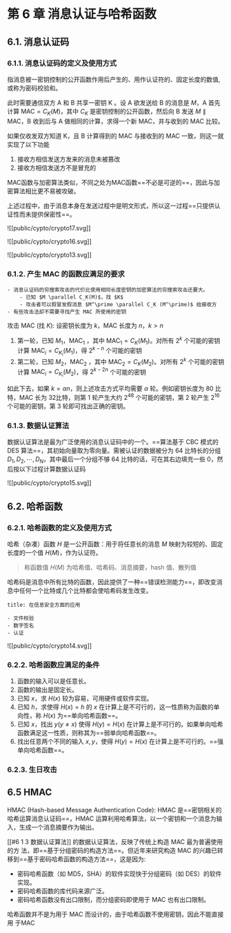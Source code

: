 # 第 6 章 消息认证与哈希函数

## 6.1. 消息认证码

### 6.1.1. 消息认证码的定义及使用方式

指消息被一密钥控制的公开函数作用后产生的、用作认证符的、固定长度的数值, 或称为密码校验和。

此时需要通信双方 A 和 B 共享一密钥 K 。设 A 欲发送给 B 的消息是 $M$，A 首先计算 $\text{MAC}=C_K(M)$，其中 $C_K$ 是密钥控制的公开函数，然后向 B 发送 $M \parallel \text{MAC}$，B 收到后与 A 做相同的计算，求得一个新 MAC，并与收到的 MAC 比较。

如果仅收发双方知道 K，且 B 计算得到的 MAC 与接收到的 MAC 一致，则这一就实现了以下功能

1. 接收方相信发送方发来的消息未被篡改
2. 接收方相信发送方不是冒充的

MAC函数与加密算法类似，不同之处为MAC函数==不必是可逆的==，因此与加密算法相比更不易被攻破。

上述过程中，由于消息本身在发送过程中是明文形式，所以这一过程==只提供认证性而未提供保密性==。

![[public/cypto/crypto17.svg]]

![[public/cypto/crypto16.svg]]

![[public/cypto/crypto13.svg]]

### 6.1.2. 产生 MAC 的函数应满足的要求

```ad-hint
- 消息认证码的穷搜索攻击的代价比使用相同长度密钥的加密算法的穷搜索攻击还要大。
    - 已知 $M \parallel C_K(M)$，找 $K$
    - 攻击者可以假冒发假消息 $M^\prime \parallel C_K (M^\prime)$ 给接收方
- 有些攻击法却不需要寻找产生 MAC 所使用的密钥
```

攻击 MAC (找 $K$): 设密钥长度为 $k$，MAC 长度为 $n$，$k>n$

1. 第一轮，已知 $M_1$，$\text{MAC}_1$ ，其中 $\text{MAC}_1 = C_K(M_1)$。对所有 $2^k$ 个可能的密钥计算 $\text{MAC}_i = C_{K_i}(M_1)$，得 $2^{k-n}$ 个可能的密钥
2. 第二轮，已知 $M_2$，$\text{MAC}_2$ ，其中 $\text{MAC}_2 = C_K(M_2)$。对所有 $2^k$ 个可能的密钥计算 $\text{MAC}_i = C_{K_i}(M_2)$，得 $2^{k-2n}$ 个可能的密钥

如此下去，如果 $k = \alpha n$，则上述攻击方式平均需要 $\alpha$ 轮。例如密钥长度为 80 比特，MAC 长为 32比特，则第 1 轮产生大约 $2^{48}$ 个可能的密钥，第 2 轮产生 $2^{16}$ 个可能的密钥，第 3 轮即可找出正确的密钥。

### 6.1.3. 数据认证算法

数据认证算法是最为广泛使用的消息认证码中的一个。==算法基于 CBC 模式的 DES 算法==，其初始向量取为零向量。需被认证的数据被分为 64 比特长的分组 $D_1, D_2, \cdots, D_N$，其中最后一个分组不够 64 比特的话，可在其右边填充一些 0，然后按以下过程计算数据认证码

![[public/cypto/crypto15.svg]]

## 6.2. 哈希函数

### 6.2.1. 哈希函数的定义及使用方式

哈希（杂凑）函数 $H$ 是一公开函数：用于将任意长的消息 $M$ 映射为较短的、固定长度的一个值 $H(M)$，作为认证符。

> 称函数值 $H(M)$ 为哈希值、哈希码、消息摘要，hash 值、散列值

哈希码是消息中所有比特的函数，因此提供了一种==错误检测能力==，即改变消息中任何一个比特或几个比特都会使哈希码发生改变。

```ad-note
title: 在信息安全方面的应用

- 文件校验
- 数字签名
- 认证
```

![[public/cypto/crypto14.svg]]

### 6.2.2. 哈希函数应满足的条件

1. 函数的输入可以是任意长。
2. 函数的输出是固定长。
3. 已知 $x$，求 $H(x)$ 较为容易，可用硬件或软件实现。
4. 已知 $h$，求使得 $H(x)=h$ 的 $x$ 在计算上是不可行的，这一性质称为函数的单向性，称 $H(x)$ 为==单向哈希函数==。
5. 已知 $x$，找出 $y(y \ne x)$ 使得 $H(y)=H(x)$ 在计算上是不可行的。如果单向哈希函数满足这一性质，则称其为==弱单向哈希函数==。
6. 找出任意两个不同的输入 $x,y$，使得 $H(y)=H(x)$ 在计算上是不可行的。==强单向哈希函数==。

### 6.2.3. 生日攻击

## 6.5 HMAC

HMAC (Hash-based Message Authentication Code): HMAC 是==密钥相关的哈希运算消息认证码==，HMAC 运算利用哈希算法，以一个密钥和一个消息为输入，生成一个消息摘要作为输出。

[[#6 1 3 数据认证算法]] 的数据认证算法，反映了传统上构造 MAC 最为普遍使用的方 法，即==基于分组密码的构造方法==。但近年来研究构造 MAC 的兴趣已转移到==基于密码哈希函数的构造方法==，这是因为:

- 密码哈希函数（如 MD5，SHA）的软件实现快于分组密码（如 DES）的软件实现。
- 密码哈希函数的库代码来源广泛。
- 密码哈希函数没有出口限制，而分组密码即使用于 MAC 也有出口限制。

哈希函数并不是为用于 MAC 而设计的，由于哈希函数不使用密钥，因此不能直接用 于MAC


